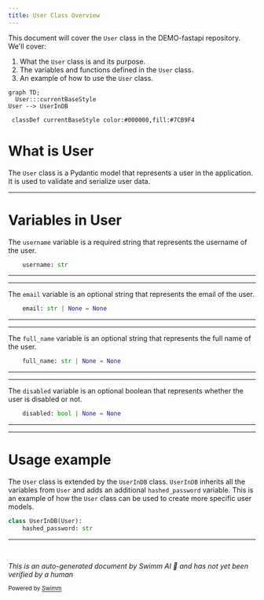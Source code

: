 ```yaml
---
title: User Class Overview
---
```

This document will cover the `User` class in the DEMO-fastapi repository. We'll cover:

1. What the `User` class is and its purpose.
2. The variables and functions defined in the `User` class.
3. An example of how to use the `User` class.

```mermaid
graph TD;
  User:::currentBaseStyle
User --> UserInDB

 classDef currentBaseStyle color:#000000,fill:#7CB9F4
```

# What is User

The `User` class is a Pydantic model that represents a user in the application. It is used to validate and serialize user data.

<SwmSnippet path="/docs_src/security/tutorial003_py310.py" line="33">

---

# Variables in User

The `username` variable is a required string that represents the username of the user.

```python
    username: str
```

---

</SwmSnippet>

<SwmSnippet path="/docs_src/security/tutorial003_py310.py" line="34">

---

The `email` variable is an optional string that represents the email of the user.

```python
    email: str | None = None
```

---

</SwmSnippet>

<SwmSnippet path="/docs_src/security/tutorial003_py310.py" line="35">

---

The `full_name` variable is an optional string that represents the full name of the user.

```python
    full_name: str | None = None
```

---

</SwmSnippet>

<SwmSnippet path="/docs_src/security/tutorial003_py310.py" line="36">

---

The `disabled` variable is an optional boolean that represents whether the user is disabled or not.

```python
    disabled: bool | None = None
```

---

</SwmSnippet>

<SwmSnippet path="/docs_src/security/tutorial003_py310.py" line="39">

---

# Usage example

The `User` class is extended by the `UserInDB` class. `UserInDB` inherits all the variables from `User` and adds an additional `hashed_password` variable. This is an example of how the `User` class can be used to create more specific user models.

```python
class UserInDB(User):
    hashed_password: str
```

---

</SwmSnippet>

&nbsp;

*This is an auto-generated document by Swimm AI 🌊 and has not yet been verified by a human*

<SwmMeta version="3.0.0" repo-id="Z2l0aHViJTNBJTNBREVNTy1mYXN0YXBpJTNBJTNBZ2lsYWRuYXZvdA==" repo-name="DEMO-fastapi" doc-type="general-class"><sup>Powered by [Swimm](/)</sup></SwmMeta>
